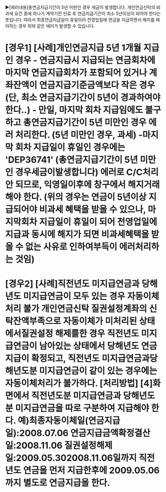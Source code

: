▶[에러내용]총연금지급기간이 5년 미만인 경우 세금이 발생합니다.
 개인연금신탁의 비과세 요건 중에 하나가 계약기잔 만료 후 연금지급기간이 최소 5년이상이 되어야 한다는 뜻입니다.
 따라서 최종연금지급일이 휴일이라 전영업일에 연금을 지급하면서 해지를 해야하는 경우 위와 같은 에러가 발생할 수 있습니다.

# [경우1] [사례]개인연금지급 5년 1개월 지급인 경우 - 연금지급시 지급되는 연금회차에 마지막 연금지급회차가 포함되어 있거나 계좌잔액이 연금지급기준금액보다 작은 경우(단, 최소 연금지급기간이 5년이 경과하여야한다..) - 만일, 마지막 회차 지급임에도 불구하고 총연금지급기간이 5년 미만인 경우 에러 처리한다. (5년 미만인 경우, 과세) -마지막 회차 지급일이 휴일인 경우에는 'DEP36741' (총연금지급기간이 5년 미만인 경우세금이발생합니다) 에러로 C/C처리 안 되므로, 익영일이후에 창구에서 해지거래해야 한다. (위의 경우는 연금이 5년이상 지급되어야 비과세 혜택을 받을 수 있으나, 마지막회차 지급일이 휴일이 되어 전영업일에 지급과 동시에 해지가 되면 비과세혜택을 받을 수 없는 사유로 인하여부득이 에러처리하는 것임) 
# [경우2] [사례]직전년도 미지급연금과 당해년도 미지급연금이 모두 있는 경우 자동이체처리 불가 개인연금신탁 질권설정계좌의 신탁잔액부족으로 자동이체가 미처리된 상태에서질권설정 해제를한 경우 직전년도 미지급연금이 남아있는 상태에서 당해년도 연금지급이 확정되고, 직전년도 미지급연금과당해년도분 미지급연금이 같이 있는 경우에는자동이체처리가 불가하다. [처리방법] [4]화면에서 직전년도분 미지급연금과 당해년도분 미지급연금을 따로 구분하여 지급해야 한다. 예)최종자동이체일(연금지급일):2008.07.06 연금지급금액확정결산일:2008.11.06 질권설정해제일:2009.05.302008.11.06일까지 직전년도 연금을 먼저 지급한후에 2009.05.06까지 별도로 연금지급을 한다.